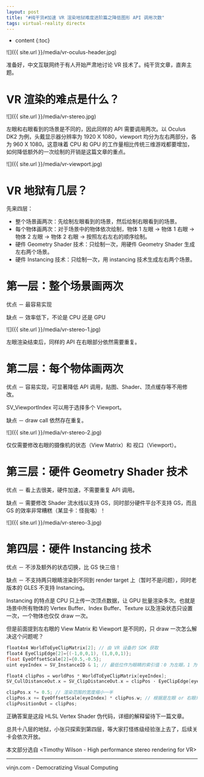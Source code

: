 ```yaml
---
layout: post
title: "#纯干货#加速 VR 渲染地狱难度进阶篇之降低图形 API 调用次数"
tags: virtual-reality directx
---
```


* content
{:toc}

![]({{ site.url }}/media/vr-oculus-header.jpg)

准备好，中文互联网终于有人开始严肃地讨论 VR 技术了。纯干货文章，直奔主题。

VR 渲染的难点是什么？
=

![]({{ site.url }}/media/vr-stereo.jpg)

左眼和右眼看到的场景是不同的，因此同样的 API 需要调用两次。以 Oculus DK2 为例，头戴显示器分辨率为 1920 X 1080，viewport 均分为左右两部分，各为 960 X 1080。这意味着 CPU 和 GPU 的工作量相比传统三维游戏都要增加，如何降低额外的一次绘制的开销是这篇文章的重点。

![]({{ site.url }}/media/vr-viewport.jpg)

VR 地狱有几层？
=
先来四层：

- 整个场景画两次：先绘制左眼看到的场景，然后绘制右眼看到的场景。
- 每个物体画两次：对于场景中的物体依次绘制，物体 1 左眼 -> 物体 1 右眼 -> 物体 2 左眼 -> 物体 2 右眼 -> 按照左右左右的顺序绘制。
- 硬件 Geometry Shader 技术：只绘制一次，用硬件 Geometry Shader 生成左右两个场景。
- 硬件 Instancing 技术：只绘制一次，用 instancing 技术生成左右两个场景。




第一层：整个场景画两次
=
优点 － 最容易实现

缺点 － 效率低下，不论是 CPU 还是 GPU

![]({{ site.url }}/media/vr-stereo-1.jpg)

左眼渲染结束后，同样的 API 在右眼部分依然需要重复。

第二层：每个物体画两次
=
优点 － 容易实现，可显著降低 API 调用，贴图、Shader、顶点缓存等不用修改。

SV_ViewportIndex 可以用于选择多个 Viewport。

缺点 － draw call 依然存在重复。

![]({{ site.url }}/media/vr-stereo-2.jpg)

仅仅需要修改右眼的摄像机的状态（View Matrix）和 视口（Viewport）。

第三层：硬件 Geometry Shader 技术
=
优点 － 看上去很美，硬件加速，不需要重复 API 调用。

缺点 － 需要修改 Shader 流水线以支持 GS，同时部分硬件平台不支持 GS，而且 GS 的效率非常糟糕（某显卡：怪我咯）！

![]({{ site.url }}/media/vr-stereo-3.jpg)

第四层：硬件 Instancing 技术
=
优点 － 不涉及额外的状态切换，比 GS 快三倍！

缺点 － 不支持两只眼睛渲染到不同到 render target 上（暂时不是问题），同时老版本的 GLES 不支持 Instancing。

Instancing 的特点是 CPU 只上传一次顶点数据，让 GPU 批量渲染多次。也就是场景中所有物体的 Vertex Buffer、Index Buffer、Texture 以及渲染状态只设置一次，一个物体也仅仅 draw 一次。

但是前面提到左右眼的 View Matrix 和 Viewport 是不同的，只 draw 一次怎么解决这个问题呢？

```C++
float4x4 WorldToEyeClipMatrix[2]; // 由 VR 设备的 SDK 获取
float4 EyeClipEdge[2]={(-1,0,0,1), (1,0,0,1)};
float EyeOffsetScale[2]={0.5,-0.5};
uint eyeIndex = SV_InstanceID & 1; // 最低位作为眼睛的索引值：0 为左眼，1 为右眼。

float4 clipPos = worldPos * WorldToEyeClipMatrix[eyeIndex];
SV_CullDistanceOut.x = SV_ClipDistanceOut.x = clipPos · EyeClipEdge[eyeIndex];

clipPos.x *= 0.5; // 渲染范围的宽度缩小一半
clipPos.x += EyeOffsetScale[eyeIndex] * clipPos.w; // 根据是左眼 or 右眼来向左 or 向右移动
clipPositionOut = clipPos;
```

正确答案是这段 HLSL Vertex Shader 伪代码，详细的解释留待下一篇文章。

总共十八层的地狱，小张只探索到第四层，等大家打怪练级经验涨上去了，后续关卡会依次开放。

​本文部分选自 <Timothy Wilson - High performance stereo rendering for VR>

----
vinjn.com - Democratizing Visual Computing
